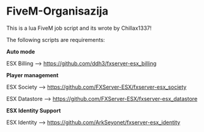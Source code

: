 # FiveM-Organisazija
This is a lua FiveM job script and its wrote by Chillax1337!

The following scripts are requirements:

<b>Auto mode</b>

ESX Billing --> https://github.com/ddh3/fxserver-esx_billing

<b>Player management</b>

ESX Society --> https://github.com/FXServer-ESX/fxserver-esx_society

ESX Datastore --> https://github.com/FXServer-ESX/fxserver-esx_datastore

<b>ESX Identity Support</b>

ESX Identity --> https://github.com/ArkSeyonet/fxserver-esx_identity

